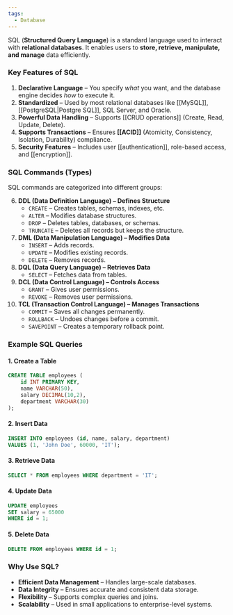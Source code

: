 ```yaml
---
tags:
  - Database
---
```

SQL (**Structured Query Language**) is a standard language used to interact with **relational databases**. It enables users to **store, retrieve, manipulate, and manage** data efficiently.
### **Key Features of SQL**
1. **Declarative Language** – You specify _what_ you want, and the database engine decides _how_ to execute it.
2. **Standardized** – Used by most relational databases like [[MySQL]], [[PostgreSQL|Postgre SQL]], SQL Server, and Oracle.
3. **Powerful Data Handling** – Supports [[CRUD operations]] (Create, Read, Update, Delete).
4. **Supports Transactions** – Ensures **[[ACID]]** (Atomicity, Consistency, Isolation, Durability) compliance.
5. **Security Features** – Includes user [[authentication]], role-based access, and [[encryption]].

### **SQL Commands (Types)**

SQL commands are categorized into different groups:

6. **DDL (Data Definition Language) – Defines Structure**
    - `CREATE` – Creates tables, schemas, indexes, etc.
    - `ALTER` – Modifies database structures.
    - `DROP` – Deletes tables, databases, or schemas.
    - `TRUNCATE` – Deletes all records but keeps the structure.
7. **DML (Data Manipulation Language) – Modifies Data**
    - `INSERT` – Adds records.
    - `UPDATE` – Modifies existing records.
    - `DELETE` – Removes records.
8. **DQL (Data Query Language) – Retrieves Data**
    - `SELECT` – Fetches data from tables.
9. **DCL (Data Control Language) – Controls Access**
    - `GRANT` – Gives user permissions.
    - `REVOKE` – Removes user permissions.
10. **TCL (Transaction Control Language) – Manages Transactions**
    - `COMMIT` – Saves all changes permanently.
    - `ROLLBACK` – Undoes changes before a commit.
    - `SAVEPOINT` – Creates a temporary rollback point.
### **Example SQL Queries**

#### **1. Create a Table**
```SQL
CREATE TABLE employees (
    id INT PRIMARY KEY,
    name VARCHAR(50),
    salary DECIMAL(10,2),
    department VARCHAR(30)
);
```

#### **2. Insert Data**
```SQL
INSERT INTO employees (id, name, salary, department) 
VALUES (1, 'John Doe', 60000, 'IT');
```

#### **3. Retrieve Data**
```SQL
SELECT * FROM employees WHERE department = 'IT';
```

#### **4. Update Data**
```SQL
UPDATE employees 
SET salary = 65000 
WHERE id = 1;
```

#### **5. Delete Data**
```SQL
DELETE FROM employees WHERE id = 1;
```

### **Why Use SQL?**
- **Efficient Data Management** – Handles large-scale databases.
- **Data Integrity** – Ensures accurate and consistent data storage.
- **Flexibility** – Supports complex queries and joins.
- **Scalability** – Used in small applications to enterprise-level systems.